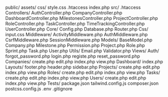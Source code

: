 public/
    assets/
        css/
            style.css
    .htaccess
    index.php
src/
    .htaccess
    Controllers/
        AuthController.php
        CompanyController.php
        DashboardController.php
        MilestonesController.php
        ProjectController.php
        RoleController.php
        TaskController.php
        TimeTrackingController.php
        UserController.php
    Core/
        Config.php
        Database.php
        Router.php
    Css/
        input.css
    Middleware/
        ActivityMiddleware.php
        AuthMiddleware.php
        CsrfMiddleware.php
        SessionMiddleware.php
    Models/
        BaseModel.php
        Company.php
        Milestone.php
        Permission.php
        Project.php
        Role.php
        Sprint.php
        Task.php
        User.php
    Utils/
        Email.php
        Validator.php
    Views/
        Auth/
            forgot_password.php
            login.php
            registe.php
            reset_password.php
        Companies/
            create.php
            edit.php
            index.php
            view.php
        Dashboard/
            index.php
        Layouts/
            footer.php
            header.php
            sidebar.php
        Projects/
            create.php
            edit.php
            index.php
            view.php
        Roles/
            create.php
            edit.php
            index.php
            view.php
        Tasks/
            create.php
            edit.php
            index.php
            view.php
        Users/
            create.php
            edit.php
            index.php
            view.php
    Tests/
package.json
tailwind.config.js
composer.json
postcss.config.js
.env
.gitignore